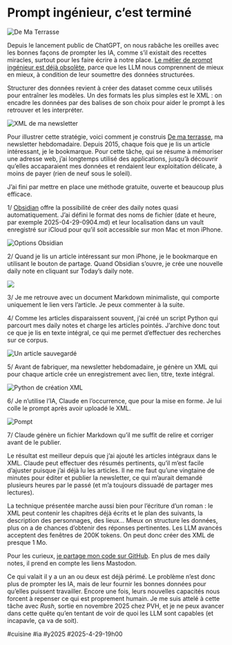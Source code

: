 # Prompt ingénieur, c’est terminé

![De Ma Terrasse](_i/2025-04-29-184101.webp)

Depuis le lancement public de ChatGPT, on nous rabâche les oreilles avec les bonnes façons de prompter les IA, comme s’il existait des recettes miracles, surtout pour les faire écrire à notre place. [Le métier de prompt ingénieur est déjà obsolète](https://www.techrepublic.com/article/news-prompt-engineering-ai-jobs-obsolete/), parce que les LLM nous comprennent de mieux en mieux, à condition de leur soumettre des données structurées.

Structurer des données revient à créer des dataset comme ceux utilisés pour entraîner les modèles. Un des formats les plus simples est le XML : on encadre les données par des balises de son choix pour aider le prompt à les retrouver et les interpréter.

![XML de ma newsletter](_i/xmlex.webp)

Pour illustrer cette stratégie, voici comment je construis [De ma terrasse](https://tcrouzet.substack.com/s/de-ma-terrasse), ma newsletter hebdomadaire. Depuis 2015, chaque fois que je lis un article intéressant, je le bookmarque. Pour cette tâche, qui se résume à mémoriser une adresse web, j’ai longtemps utilisé des applications, jusqu’à découvrir qu’elles accaparaient mes données et rendaient leur exploitation délicate, à moins de payer (rien de neuf sous le soleil).

J’ai fini par mettre en place une méthode gratuite, ouverte et beaucoup plus efficace.

1/ [Obsidian](https://tcrouzet.com/2024/12/25/un-an-avec-obsidian/) offre la possibilité de créer des daily notes quasi automatiquement. J’ai défini le format des noms de fichier (date et heure, par exemple 2025-04-29-0904.md) et leur localisation dans un vault enregistré sur iCloud pour qu’il soit accessible sur mon Mac et mon iPhone.

![Options Obsidian](_i/daylynote.webp)

2/ Quand je lis un article intéressant sur mon iPhone, je le bookmarque en utilisant le bouton de partage. Quand Obsidian s’ouvre, je crée une nouvelle daily note en cliquant sur Today’s daily note.

![](_i/sergent.webp)

3/ Je me retrouve avec un document Markdown minimaliste, qui comporte uniquement le lien vers l’article. Je peux commenter à la suite.

4/ Comme les articles disparaissent souvent, j’ai créé un script Python qui parcourt mes daily notes et charge les articles pointés. J’archive donc tout ce que je lis en texte intégral, ce qui me permet d’effectuer des recherches sur ce corpus.

![Un article sauvegardé](_i/obsidian-dayly.webp)

5/ Avant de fabriquer, ma newsletter hebdomadaire, je génère un XML qui pour chaque article crée un enregistrement avec lien, titre, texte intégral.

![Python de création XML](_i/python-news.webp)

6/ Je n’utilise l’IA, Claude en l’occurrence, que pour la mise en forme. Je lui colle le prompt après avoir uploadé le XML.

![Pompt](_i/prompt.webp)

7/ Claude génère un fichier Markdown qu’il me suffit de relire et corriger avant de le publier.

Le résultat est meilleur depuis que j’ai ajouté les articles intégraux dans le XML. Claude peut effectuer des résumés pertinents, qu’il m’est facile d’ajuster puisque j’ai déjà lu les articles. Il ne me faut qu’une vingtaine de minutes pour éditer et publier la newsletter, ce qui m’aurait demandé plusieurs heures par le passé (et m’a toujours dissuadé de partager mes lectures).

La technique présentée marche aussi bien pour l’écriture d’un roman : le XML peut contenir les chapitres déjà écrits et le plan des suivants, la description des personnages, des lieux… Mieux on structure les données, plus on a de chances d’obtenir des réponses pertinentes. Les LLM avancés acceptent des fenêtres de 200K tokens. On peut donc créer des XML de presque 1 Mo.

Pour les curieux, [je partage mon code sur GitHub](https://github.com/tcrouzet/papers). En plus de mes daily notes, il prend en compte les liens Mastodon.

Ce qui valait il y a un an ou deux est déjà périmé. Le problème n’est donc plus de prompter les IA, mais de leur fournir les bonnes données pour qu’elles puissent travailler. Encore une fois, leurs nouvelles capacités nous forcent à repenser ce qui est proprement humain. Je me suis attelé à cette tâche avec *Rush*, sortie en novembre 2025 chez PVH, et je ne peux avancer dans cette quête qu’en tentant de voir de quoi les LLM sont capables (et incapavle, ça va de soit). 

#cuisine #ia #y2025 #2025-4-29-19h00
